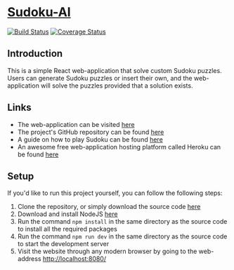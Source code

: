 [Sudoku-AI](https://sudoku-smasher.herokuapp.com/)
==================================================

[![Build Status](https://travis-ci.org/JPStrydom/Sudoku-AI.svg?branch=master)](https://travis-ci.org/JPStrydom/Sudoku-AI)
[![Coverage Status](https://coveralls.io/repos/github/JPStrydom/Sudoku-AI/badge.svg?branch=master)](https://coveralls.io/github/JPStrydom/Sudoku-AI?branch=master)

## Introduction

This is a simple React web-application that solve custom Sudoku puzzles. Users can generate Sudoku puzzles or insert their own, and the web-application will solve the puzzles provided that a solution exists.

## Links 

- The web-application can be visited [here](https://sudoku-smasher.herokuapp.com/)
- The project's GitHub repository can be found [here](https://github.com/JPStrydom/Sudoku-AI)
- A guide on how to play Sudoku can be found [here](http://www.playsudoku.eu/sudoku-rules)
- An awesome free web-application hosting platform called Heroku can be found [here](https://www.heroku.com/)

## Setup

If you'd like to run this project yourself, you can follow the following steps:

1) Clone the repository, or simply download the source code [here](https://github.com/JPStrydom/Sudoku-AI/archive/master.zip)
2) Download and install NodeJS [here](https://nodejs.org/dist/v6.11.5/node-v6.11.5-x64.msi)
3) Run the command `npm install` in the same directory as the source code to install all the required packages
4) Run the command `npm run dev` in the same directory as the source code to start the development server
5) Visit the website through any modern browser by going to the web-address [http://localhost:8080/](http://localhost:8080/)
